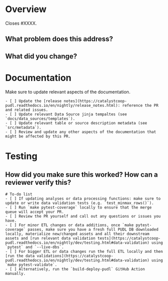 <!--
Resources:
* contributing guidelines: https://catalystcoop-pudl.readthedocs.io/en/nightly/CONTRIBUTING.html
* code of conduct: https://catalystcoop-pudl.readthedocs.io/en/nightly/code_of_conduct.html
-->

# Overview

Closes #XXXX.

## What problem does this address?

## What did you change?

# Documentation

Make sure to update relevant aspects of the documentation.

```[tasklist]
- [ ] Update the [release notes](https://catalystcoop-pudl.readthedocs.io/en/nightly/release_notes.html): reference the PR and related issues.
- [ ] Update relevant Data Source jinja tempaltes (see `docs/data_sources/templates`).
- [ ] Update relevant table or source description metadata (see `src/metadata`).
- [ ] Review and update any other aspects of the documentation that might be affected by this PR.
```

# Testing

## How did you make sure this worked? How can a reviewer verify this?

```[tasklist]
# To-do list
- [ ] If updating analyses or data processing functions: make sure to update or write data validation tests (e.g. `test_minmax_rows()`).
- [ ] Run `make pytest-coverage` locally to ensure that the merge queue will accept your PR.
- [ ] Review the PR yourself and call out any questions or issues you have.
- [ ] For minor ETL changes or data additions, once `make pytest-coverage` passes, make sure you have a fresh full PUDL DB downloaded locally, materialize new/changed assets and all their downstream assets and [run relevant data validation tests](https://catalystcoop-pudl.readthedocs.io/en/nightly/dev/testing.html#data-validation) using `pytest` and `--live-dbs`.
- [ ] For bigger ETL or data changes run the full ETL locally and then [run the data validations](https://catalystcoop-pudl.readthedocs.io/en/nightly/dev/testing.html#data-validation) using `make pytest-validate`.
- [ ] Alternatively, run the `build-deploy-pudl` GitHub Action manually.
```
